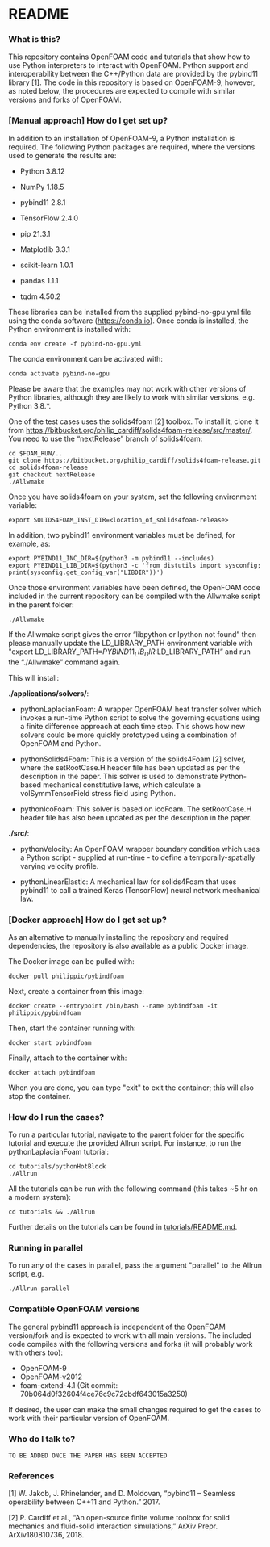 # README #

### What is this? ###

This repository contains OpenFOAM code and tutorials that show how to use Python interpreters to interact with OpenFOAM. Python support and interoperability between the C++/Python data are provided by the pybind11 library [1]. The code in this repository is based on OpenFOAM-9, however, as noted below, the procedures are expected to compile with similar versions and forks of OpenFOAM.




### [Manual approach] How do I get set up? ###

In addition to an installation of OpenFOAM-9, a Python installation is required. The following Python packages are required, where the versions used to generate the results are:

* Python 3.8.12

* NumPy 1.18.5

* pybind11 2.8.1

* TensorFlow 2.4.0

* pip 21.3.1

* Matplotlib 3.3.1

* scikit-learn 1.0.1

* pandas 1.1.1

* tqdm 4.50.2

These libraries can be installed from the supplied pybind-no-gpu.yml file using the conda software (https://conda.io). Once conda is installed, the Python environment is installed with:

    conda env create -f pybind-no-gpu.yml

The conda environment can be activated with:

    conda activate pybind-no-gpu

Please be aware that the examples may not work with other versions of Python libraries, although they are likely to work with similar versions, e.g. Python 3.8.*.

One of the test cases uses the solids4foam [2] toolbox. To install it, clone it from https://bitbucket.org/philip_cardiff/solids4foam-release/src/master/. You need to use the “nextRelease” branch of solids4foam:

    cd $FOAM_RUN/..
    git clone https://bitbucket.org/philip_cardiff/solids4foam-release.git
    cd solids4foam-release
    git checkout nextRelease
    ./Allwmake

Once you have solids4foam on your system, set the following environment variable:

    export SOLIDS4FOAM_INST_DIR=<location_of_solids4foam-release>

In addition, two pybind11 environment variables must be defined, for example, as:

    export PYBIND11_INC_DIR=$(python3 -m pybind11 --includes)
    export PYBIND11_LIB_DIR=$(python3 -c 'from distutils import sysconfig; print(sysconfig.get_config_var("LIBDIR"))')

Once those environment variables have been defined, the OpenFOAM code included in the current repository can be compiled with the Allwmake script in the parent folder:

    ./Allwmake

If the Allwmake script gives the error “libpython or lpython not found” then please manually update the LD_LIBRARY_PATH environment variable with "export LD_LIBRARY_PATH=$PYBIND11_LIB_DIR:$LD_LIBRARY_PATH” and run the “./Allwmake” command again.

This will install:

**./applications/solvers/**:

* pythonLaplacianFoam: A wrapper OpenFOAM heat transfer solver which invokes a run-time Python script to solve the governing equations using a finite difference approach at each time step. This shows how new solvers could be more quickly prototyped using a combination of OpenFOAM and Python.

* pythonSolids4Foam: This is a version of the solids4Foam [2] solver, where the setRootCase.H header file has been updated as per the description in the paper. This solver is used to demonstrate Python-based mechanical constitutive laws, which calculate a volSymmTensorField stress field using Python.

* pythonIcoFoam: This solver is based on icoFoam. The setRootCase.H header file has also been updated as per the description in the paper. 

**./src/**:

* pythonVelocity: An OpenFOAM wrapper boundary condition which uses a Python script - supplied at run-time - to define a temporally-spatially varying velocity profile.

* pythonLinearElastic: A mechanical law for solids4Foam that uses pybind11 to call a trained Keras (TensorFlow) neural network mechanical law.



### [Docker approach] How do I get set up? ###

As an alternative to manually installing the repository and required dependencies, the repository is also available as a public Docker image.

The Docker image can be pulled with:

    docker pull philippic/pybindfoam

Next, create a container from this image:

    docker create --entrypoint /bin/bash --name pybindfoam -it philippic/pybindfoam

Then, start the container running with:

    docker start pybindfoam

Finally, attach to the container with:

    docker attach pybindfoam

When you are done, you can type "exit" to exit the container; this will also stop the container.



### How do I run the cases? ###

To run a particular tutorial, navigate to the parent folder for the specific tutorial and execute the provided Allrun script. For instance, to run the pythonLaplacianFoam tutorial:

    cd tutorials/pythonHotBlock
    ./Allrun

All the tutorials can be run with the following command (this takes ~5 hr on a modern system):

    cd tutorials && ./Allrun

Further details on the tutorials can be found in [tutorials/README.md](tutorials/README.md).

### Running in parallel

To run any of the cases in parallel, pass the argument "parallel" to the Allrun script, e.g.

    ./Allrun parallel

### Compatible OpenFOAM versions ###

The general pybind11 approach is independent of the OpenFOAM version/fork and is expected to work with all main versions. The included code compiles with the following versions and forks (it will probably work with others too): 

* OpenFOAM-9
* OpenFOAM-v2012
* foam-extend-4.1 (Git commit: 70b064d0f32604f4ce76c9c72cbdf643015a3250)

If desired, the user can make the small changes required to get the cases to work with their particular version of OpenFOAM.


### Who do I talk to? ###

    TO BE ADDED ONCE THE PAPER HAS BEEN ACCEPTED



### References ###

[1]	W. Jakob, J. Rhinelander, and D. Moldovan, “pybind11 – Seamless operability between C++11 and Python.” 2017.

[2]	P. Cardiff et al., “An open-source finite volume toolbox for solid mechanics and fluid-solid interaction simulations,” ArXiv Prepr. ArXiv180810736, 2018.

